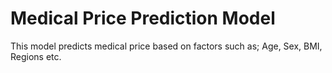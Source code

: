 # Medical Price Prediction Model
This model predicts medical price based on factors such as; Age, Sex, BMI, Regions etc.
